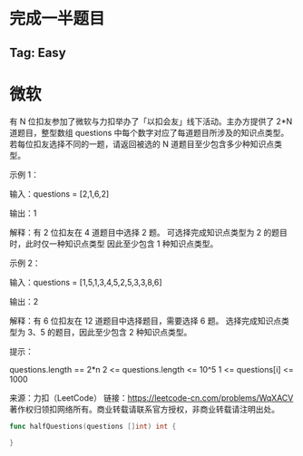 # 完成一半题目  

## Tag: Easy  

# 微软  


有 N 位扣友参加了微软与力扣举办了「以扣会友」线下活动。主办方提供了 2*N 道题目，整型数组 questions 中每个数字对应了每道题目所涉及的知识点类型。
若每位扣友选择不同的一题，请返回被选的 N 道题目至少包含多少种知识点类型。

示例 1：

输入：questions = [2,1,6,2]

输出：1

解释：有 2 位扣友在 4 道题目中选择 2 题。
可选择完成知识点类型为 2 的题目时，此时仅一种知识点类型
因此至少包含 1 种知识点类型。

示例 2：

输入：questions = [1,5,1,3,4,5,2,5,3,3,8,6]

输出：2

解释：有 6 位扣友在 12 道题目中选择题目，需要选择 6 题。
选择完成知识点类型为 3、5 的题目，因此至少包含 2 种知识点类型。

提示：

questions.length == 2*n
2 <= questions.length <= 10^5
1 <= questions[i] <= 1000

来源：力扣（LeetCode）
链接：https://leetcode-cn.com/problems/WqXACV
著作权归领扣网络所有。商业转载请联系官方授权，非商业转载请注明出处。


```go
func halfQuestions(questions []int) int {
	
}
```

